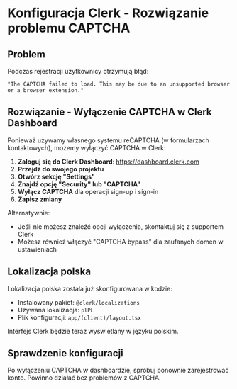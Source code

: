 # Konfiguracja Clerk - Rozwiązanie problemu CAPTCHA

## Problem
Podczas rejestracji użytkownicy otrzymują błąd:
```
"The CAPTCHA failed to load. This may be due to an unsupported browser or a browser extension."
```

## Rozwiązanie - Wyłączenie CAPTCHA w Clerk Dashboard

Ponieważ używamy własnego systemu reCAPTCHA (w formularzach kontaktowych), możemy wyłączyć CAPTCHA w Clerk:

1. **Zaloguj się do Clerk Dashboard**: https://dashboard.clerk.com
2. **Przejdź do swojego projektu**
3. **Otwórz sekcję "Settings"**
4. **Znajdź opcję "Security" lub "CAPTCHA"**
5. **Wyłącz CAPTCHA** dla operacji sign-up i sign-in
6. **Zapisz zmiany**

Alternatywnie:
- Jeśli nie możesz znaleźć opcji wyłączenia, skontaktuj się z supportem Clerk
- Możesz również włączyć "CAPTCHA bypass" dla zaufanych domen w ustawieniach

## Lokalizacja polska

Lokalizacja polska została już skonfigurowana w kodzie:
- Instalowany pakiet: `@clerk/localizations`
- Używana lokalizacja: `plPL`
- Plik konfiguracji: `app/(client)/layout.tsx`

Interfejs Clerk będzie teraz wyświetlany w języku polskim.

## Sprawdzenie konfiguracji

Po wyłączeniu CAPTCHA w dashboardzie, spróbuj ponownie zarejestrować konto. Powinno działać bez problemów z CAPTCHA.

